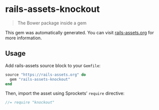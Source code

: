 # rails-assets-knockout

> The Bower package inside a gem

This gem was automatically generated. You can visit [rails-assets.org](https://rails-assets.org) for more information.

## Usage

Add rails-assets source block to your `Gemfile`:

```ruby
source "https://rails-assets.org" do
  gem "rails-assets-knockout"
end

```

Then, import the asset using Sprockets’ `require` directive:

```js
//= require "knockout"
```
